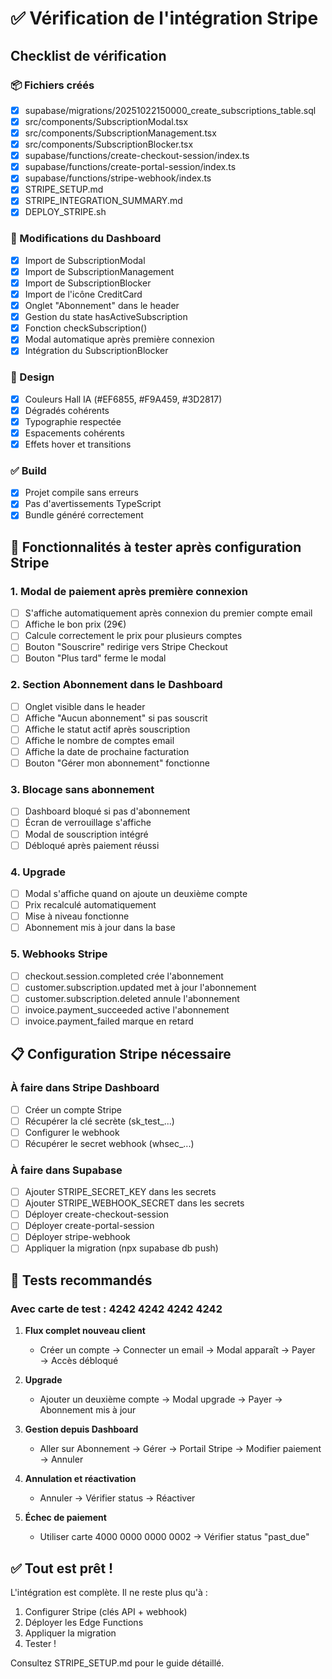 # ✅ Vérification de l'intégration Stripe

## Checklist de vérification

### 📦 Fichiers créés
- [x] supabase/migrations/20251022150000_create_subscriptions_table.sql
- [x] src/components/SubscriptionModal.tsx
- [x] src/components/SubscriptionManagement.tsx
- [x] src/components/SubscriptionBlocker.tsx
- [x] supabase/functions/create-checkout-session/index.ts
- [x] supabase/functions/create-portal-session/index.ts
- [x] supabase/functions/stripe-webhook/index.ts
- [x] STRIPE_SETUP.md
- [x] STRIPE_INTEGRATION_SUMMARY.md
- [x] DEPLOY_STRIPE.sh

### 🔧 Modifications du Dashboard
- [x] Import de SubscriptionModal
- [x] Import de SubscriptionManagement
- [x] Import de SubscriptionBlocker
- [x] Import de l'icône CreditCard
- [x] Onglet "Abonnement" dans le header
- [x] Gestion du state hasActiveSubscription
- [x] Fonction checkSubscription()
- [x] Modal automatique après première connexion
- [x] Intégration du SubscriptionBlocker

### 🎨 Design
- [x] Couleurs Hall IA (#EF6855, #F9A459, #3D2817)
- [x] Dégradés cohérents
- [x] Typographie respectée
- [x] Espacements cohérents
- [x] Effets hover et transitions

### ✅ Build
- [x] Projet compile sans erreurs
- [x] Pas d'avertissements TypeScript
- [x] Bundle généré correctement

## 🎯 Fonctionnalités à tester après configuration Stripe

### 1. Modal de paiement après première connexion
- [ ] S'affiche automatiquement après connexion du premier compte email
- [ ] Affiche le bon prix (29€)
- [ ] Calcule correctement le prix pour plusieurs comptes
- [ ] Bouton "Souscrire" redirige vers Stripe Checkout
- [ ] Bouton "Plus tard" ferme le modal

### 2. Section Abonnement dans le Dashboard
- [ ] Onglet visible dans le header
- [ ] Affiche "Aucun abonnement" si pas souscrit
- [ ] Affiche le statut actif après souscription
- [ ] Affiche le nombre de comptes email
- [ ] Affiche la date de prochaine facturation
- [ ] Bouton "Gérer mon abonnement" fonctionne

### 3. Blocage sans abonnement
- [ ] Dashboard bloqué si pas d'abonnement
- [ ] Écran de verrouillage s'affiche
- [ ] Modal de souscription intégré
- [ ] Débloqué après paiement réussi

### 4. Upgrade
- [ ] Modal s'affiche quand on ajoute un deuxième compte
- [ ] Prix recalculé automatiquement
- [ ] Mise à niveau fonctionne
- [ ] Abonnement mis à jour dans la base

### 5. Webhooks Stripe
- [ ] checkout.session.completed crée l'abonnement
- [ ] customer.subscription.updated met à jour l'abonnement
- [ ] customer.subscription.deleted annule l'abonnement
- [ ] invoice.payment_succeeded active l'abonnement
- [ ] invoice.payment_failed marque en retard

## 📋 Configuration Stripe nécessaire

### À faire dans Stripe Dashboard
- [ ] Créer un compte Stripe
- [ ] Récupérer la clé secrète (sk_test_...)
- [ ] Configurer le webhook
- [ ] Récupérer le secret webhook (whsec_...)

### À faire dans Supabase
- [ ] Ajouter STRIPE_SECRET_KEY dans les secrets
- [ ] Ajouter STRIPE_WEBHOOK_SECRET dans les secrets
- [ ] Déployer create-checkout-session
- [ ] Déployer create-portal-session
- [ ] Déployer stripe-webhook
- [ ] Appliquer la migration (npx supabase db push)

## 🧪 Tests recommandés

### Avec carte de test : 4242 4242 4242 4242

1. **Flux complet nouveau client**
   - Créer un compte → Connecter un email → Modal apparaît → Payer → Accès débloqué

2. **Upgrade**
   - Ajouter un deuxième compte → Modal upgrade → Payer → Abonnement mis à jour

3. **Gestion depuis Dashboard**
   - Aller sur Abonnement → Gérer → Portail Stripe → Modifier paiement → Annuler

4. **Annulation et réactivation**
   - Annuler → Vérifier status → Réactiver

5. **Échec de paiement**
   - Utiliser carte 4000 0000 0000 0002 → Vérifier status "past_due"

## ✅ Tout est prêt !

L'intégration est complète. Il ne reste plus qu'à :
1. Configurer Stripe (clés API + webhook)
2. Déployer les Edge Functions
3. Appliquer la migration
4. Tester !

Consultez STRIPE_SETUP.md pour le guide détaillé.
